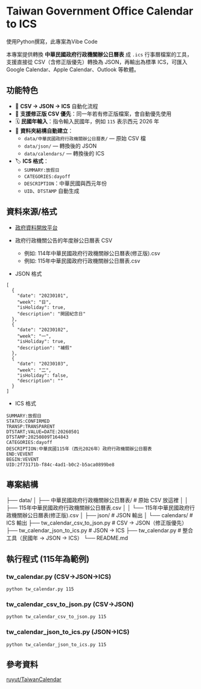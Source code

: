 # Taiwan Government Office Calendar to ICS

使用Python撰寫，此專案為Vibe Code

本專案提供轉換 **中華民國政府行政機關辦公日曆表** 成 `.ics` 行事曆檔案的工具，  
支援直接從 CSV（含修正版優先）轉換為 JSON，再輸出為標準 ICS，可匯入 Google Calendar、Apple Calendar、Outlook 等軟體。

## 功能特色
- 📂 **CSV → JSON → ICS** 自動化流程
- 📌 **支援修正版 CSV 優先**：同一年若有修正版檔案，會自動優先使用
- 🗓 **民國年輸入**：指令輸入民國年，例如 `115` 表示西元 2026 年
- 💾 **資料夾結構自動建立**：
  - `data/中華民國政府行政機關辦公日曆表/` — 原始 CSV 檔
  - `data/json/` — 轉換後的 JSON
  - `data/calendars/` — 轉換後的 ICS
- 🏷 **ICS 格式**：
  - `SUMMARY:放假日`
  - `CATEGORIES:dayoff`
  - `DESCRIPTION`：中華民國與西元年份
  - `UID`、`DTSTAMP` 自動生成

## 資料來源/格式
- [政府資料開放平台](https://data.gov.tw/dataset/14718)
- 政府行政機關公告的年度辦公日曆表 CSV
    - 例如: 114年中華民國政府行政機關辦公日曆表(修正版).csv
    - 例如: 115年中華民國政府行政機關辦公日曆表.csv

- JSON 格式
```
[
  {
    "date": "20230101",
    "week": "日",
    "isHoliday": true,
    "description": "開國紀念日"
  },
  {
    "date": "20230102",
    "week": "一",
    "isHoliday": true,
    "description": "補假"
  },
  {
    "date": "20230103",
    "week": "二",
    "isHoliday": false,
    "description": ""
  }
]
```
- ICS 格式
```
SUMMARY:放假日
STATUS:CONFIRMED
TRANSP:TRANSPARENT
DTSTART;VALUE=DATE:20260501
DTSTAMP:20250809T164843
CATEGORIES:dayoff
DESCRIPTION:中華民國115年（西元2026年）政府行政機關辦公日曆表
END:VEVENT
BEGIN:VEVENT
UID:2f73171b-f84c-4ad1-b0c2-b5aca0899be8
```

## 專案結構
├── data/
│ ├── 中華民國政府行政機關辦公日曆表/ # 原始 CSV 放這裡
│ │ ├── 115年中華民國政府行政機關辦公日曆表.csv
│ │ └── 115年中華民國政府行政機關辦公日曆表(修正版).csv
│ ├── json/ # JSON 輸出
│ └── calendars/ # ICS 輸出
├── tw_calendar_csv_to_json.py # CSV → JSON（修正版優先）
├── tw_calendar_json_to_ics.py # JSON → ICS
├── tw_calendar.py # 整合工具（民國年 → JSON → ICS）
└── README.md

## 執行程式 (115年為範例)
### tw_calendar.py (CSV→JSON→ICS)
```
python tw_calendar.py 115
```
### tw_calendar_csv_to_json.py (CSV→JSON)
```
python tw_calendar_csv_to_json.py 115
```
### tw_calendar_json_to_ics.py (JSON→ICS)
```
python tw_calendar_json_to_ics.py 115
```

## 參考資料
[ruyut/TaiwanCalendar](https://github.com/ruyut/TaiwanCalendar)